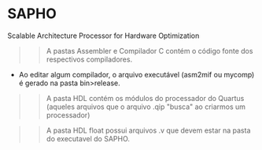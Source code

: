 # SAPHO
Scalable Architecture Processor for Hardware Optimization

>> A pastas Assembler e Compilador C contém o código fonte dos respectivos compiladores.
- Ao editar algum compilador, o arquivo executável (asm2mif ou mycomp) é gerado na pasta bin>release.


>> A pasta HDL contém os módulos do processador do Quartus (aqueles arquivos que o arquivo .qip "busca" ao criarmos um processador)


>> A pasta HDL float possui arquivos .v que devem estar na pasta do executavel do SAPHO.
